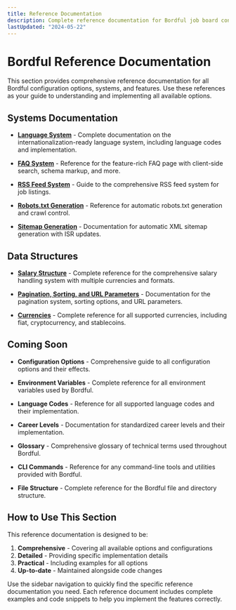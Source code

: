 ```yaml
---
title: Reference Documentation
description: Complete reference documentation for Bordful job board configurations, systems, and features.
lastUpdated: "2024-05-22"
---
```


# Bordful Reference Documentation

This section provides comprehensive reference documentation for all Bordful configuration options, systems, and features. Use these references as your guide to understanding and implementing all available options.

## Systems Documentation

- [**Language System**](./language-system.md) - Complete documentation on the internationalization-ready language system, including language codes and implementation.

- [**FAQ System**](./faq-system.md) - Reference for the feature-rich FAQ page with client-side search, schema markup, and more.

- [**RSS Feed System**](./rss-feed-system.md) - Guide to the comprehensive RSS feed system for job listings.

- [**Robots.txt Generation**](./robots-generation.md) - Reference for automatic robots.txt generation and crawl control.

- [**Sitemap Generation**](./sitemap-generation.md) - Documentation for automatic XML sitemap generation with ISR updates.

## Data Structures

- [**Salary Structure**](./salary-structure.md) - Complete reference for the comprehensive salary handling system with multiple currencies and formats.

- [**Pagination, Sorting, and URL Parameters**](./pagination-sorting.md) - Documentation for the pagination system, sorting options, and URL parameters.

- [**Currencies**](./currencies.md) - Complete reference for all supported currencies, including fiat, cryptocurrency, and stablecoins.

## Coming Soon

- **Configuration Options** - Comprehensive guide to all configuration options and their effects.

- **Environment Variables** - Complete reference for all environment variables used by Bordful.

- **Language Codes** - Reference for all supported language codes and their implementation.

- **Career Levels** - Documentation for standardized career levels and their implementation.

- **Glossary** - Comprehensive glossary of technical terms used throughout Bordful.

- **CLI Commands** - Reference for any command-line tools and utilities provided with Bordful.

- **File Structure** - Complete reference for the Bordful file and directory structure.

## How to Use This Section

This reference documentation is designed to be:

1. **Comprehensive** - Covering all available options and configurations
2. **Detailed** - Providing specific implementation details
3. **Practical** - Including examples for all options
4. **Up-to-date** - Maintained alongside code changes

Use the sidebar navigation to quickly find the specific reference documentation you need. Each reference document includes complete examples and code snippets to help you implement the features correctly. 